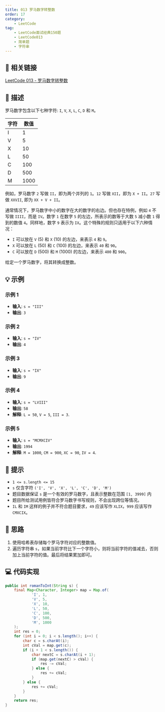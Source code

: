 ```yaml
---
title: 013 罗马数字转整数
order: 17
category:
    - LeetCode
tag:
    - LeetCode面试经典150题
    - LeetCode013
    - 简单题
    - 字符串
---
```


## 🚀 相关链接

[LeetCode 013 - 罗马数字转整数](https://leetcode.cn/problems/roman-to-integer/description/?envType=study-plan-v2&envId=top-interview-150)

## 📜 描述

罗马数字包含以下七种字符: `I`, `V`, `X`, `L`, `C`, `D` 和 `M`。

| 字符 | 数值 |
|------|-----|
| I    | 1   |
| V    | 5   |
| X    | 10  |
| L    | 50  |
| C    | 100 |
| D    | 500 |
| M    | 1000 |

例如，罗马数字 `2` 写做 `II`，即为两个并列的 `1`。`12` 写做 `XII`，即为 `X + II`。`27` 写做 `XXVII`, 即为 `XX + V + II`。

通常情况下，罗马数字中小的数字在大的数字的右边。但也存在特例，例如 `4` 不写做 `IIII`，而是 `IV`。数字 `1` 在数字 `5` 的左边，所表示的数等于大数 `5` 减小数 `1` 得到的数值 `4`。同样地，数字 `9` 表示为 `IX`。这个特殊的规则只适用于以下六种情况：

- `I` 可以放在 `V` (5) 和 `X` (10) 的左边，来表示 `4` 和 `9`。
- `X` 可以放在 `L` (50) 和 `C` (100) 的左边，来表示 `40` 和 `90`。
- `C` 可以放在 `D` (500) 和 `M` (1000) 的左边，来表示 `400` 和 `900`。

给定一个罗马数字，将其转换成整数。

## 💡 示例

### 示例 1

- **输入**: `s = "III"`
- **输出**: `3`

### 示例 2

- **输入**: `s = "IV"`
- **输出**: `4`

### 示例 3

- **输入**: `s = "IX"`
- **输出**: `9`

### 示例 4

- **输入**: `s = "LVIII"`
- **输出**: `58`
- **解释**: `L = 50`, `V = 5`, `III = 3`.

### 示例 5

- **输入**: `s = "MCMXCIV"`
- **输出**: `1994`
- **解释**: `M = 1000`, `CM = 900`, `XC = 90`, `IV = 4`.

## 📝 提示

- `1 <= s.length <= 15`
- `s` 仅含字符 `('I', 'V', 'X', 'L', 'C', 'D', 'M')`
- 题目数据保证 `s` 是一个有效的罗马数字，且表示整数在范围 `[1, 3999]` 内
- 题目所给测试用例皆符合罗马数字书写规则，不会出现跨位等情况。
- `IL` 和 `IM` 这样的例子并不符合题目要求，`49` 应该写作 `XLIX`，`999` 应该写作 `CMXCIX`。

## 💭 思路

1. 使用哈希表存储每个罗马字符对应的整数值。
2. 遍历字符串 `s`，如果当前字符比下一个字符小，则将当前字符的值减去，否则加上当前字符的值。最后将结果累加即可。

## 💻 代码实现

```java
public int romanToInt(String s) {
    final Map<Character, Integer> map = Map.of(
            'I', 1,
            'V', 5,
            'X', 10,
            'L', 50,
            'C', 100,
            'D', 500,
            'M', 1000
    );
    int res = 0;
    for (int i = 0; i < s.length(); i++) {
        char c = s.charAt(i);
        int cVal = map.get(c);
        if (i + 1 < s.length()) {
            char nextC = s.charAt(i + 1);
            if (map.get(nextC) > cVal) {
                res -= cVal;
            } else {
                res += cVal;
            }
        } else {
            res += cVal;
        }
    }
    return res;
}
